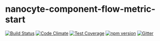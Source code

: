 # nanocyte-component-flow-metric-start

[![Build Status](https://travis-ci.org/octoblu/nanocyte-component-flow-metric-start.svg?branch=master)](https://travis-ci.org/octoblu/nanocyte-component-flow-metric-start)
[![Code Climate](https://codeclimate.com/github/octoblu/nanocyte-component-flow-metric-start/badges/gpa.svg)](https://codeclimate.com/github/octoblu/nanocyte-component-flow-metric-start)
[![Test Coverage](https://codeclimate.com/github/octoblu/nanocyte-component-flow-metric-start/badges/coverage.svg)](https://codeclimate.com/github/octoblu/nanocyte-component-flow-metric-start)
[![npm version](https://badge.fury.io/js/nanocyte-component-flow-metric-start.svg)](http://badge.fury.io/js/nanocyte-component-flow-metric-start)
[![Gitter](https://badges.gitter.im/octoblu/help.svg)](https://gitter.im/octoblu/help)
